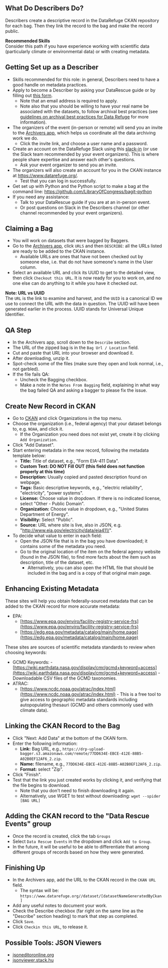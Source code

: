 ## What Do Describers Do?

Describers create a descriptive record in the DataRefuge CKAN repository for each bag. Then they link the record to the bag and make the record public.

<div class = "note">
  <strong>Recommended Skills</strong> <br />  
  Consider this path if you have experience working with scientific data (particularly climate or environmental data) or with creating metadata.
</div>

## Getting Set up as a Describer

- Skills recommended for this role: in general, Describers need to have a good handle on metadata practices.
- Apply to become a Describer by asking your DataRescue guide or by filling out [this form](https://docs.google.com/a/temple.edu/forms/d/e/1FAIpQLSfh9YIFnDrc-Cuc0hTd-U37J3D8xw8K7VXmzWkPs6Y5Q0wfVg/viewform).
    - Note that an email address is required to apply.
    - Note also that you should be willing to have your real name be associated with the datasets, to follow archival best practices (see [guidelines on archival best practices for Data Refuge](http://www.ppehlab.org/blogposts/2017/2/1/data-refuge-rests-on-a-clear-chain-of-custody) for more information).
- The organizers of the event (in-person or remote) will send you an invite to the [Archivers app](http://www.archivers.space/), which helps us coordinate all the data archiving work we do.
  	- Click the invite link, and choose a user name and a password.
- Create an account on the DataRefuge Slack using this [slack-in](https://rauchg-slackin-qonsfhhvxs.now.sh/) (or use the Slack team recommended by your event organizers). This is where people share expertise and answer each other's questions.
	- Ask your event organizer to send you an invite.
- The organizers will also create an account for you in the CKAN instance at https://www.datarefuge.org/.
    - Test that you can log in successfully.
- Get set up with Python and the Python script to make a bag at the command line: https://github.com/LibraryOfCongress/bagit-python
- If you need any assistance:
    - Talk to your DataRescue guide if you are at an in-person event.
    - Or post questions on Slack in the Describers channel (or other channel recommended by your event organizers).

## Claiming a Bag

- You will work on datasets that were bagged by Baggers.
- Go to the [Archivers app](http://www.archivers.space/), click `URLS` and then `DESCRIBE`: all the URLs listed are ready to be added to the CKAN instance.
    - Available URLs are ones that have not been checked out by someone else, i.e. that do not have someone's name in the User column.
- Select an available URL and click its UUID to get to the detailed view, then click `Checkout this URL`. It is now ready for you to work on, and no one else can do anything to it while you have it checked out.

<div class = "note">
  <strong>Note: URL vs UUID</strong> <br />  
  The <code>URL</code> is the link to examine and harvest, and the <code>UUID</code> is a canonical ID we use to connect the URL with the data in question. The UUID will have been generated earlier in the process. UUID stands for Universal Unique Identifier.
</div>

## QA Step

- In the Archivers app, scroll down to the `Describe` section.
- The URL of the zipped bag is in the `Bag Url / Location` field.
- Cut and paste that URL into your browser and download it. 
- After downloading, unzip it.
- Spot-check some of the files (make sure they open and look normal, i.e., not garbled).
- If the file fails QA:
    - Uncheck the Bagging checkbox.
    - Make a note in the `Notes From Bagging` field, explaining in what way the bag failed QA and asking a bagger to please fix the issue.

## Create New Record in CKAN

- Go to [CKAN](https://www.datarefuge.org/) and click Organizations in the top menu.
- Choose the organization (i.e., federal agency) that your dataset belongs to, e.g. `NOAA`, and click it.
    - If the Organization you need does not exist yet, create it by clicking `Add Organization`.
- Click "Add Dataset".
- Start entering metadata in the new record, following the metadata template below:
    - **Title:** Title of dataset, e.g., "Form EIA-411 Data".
    - __Custom Text: DO NOT Fill OUT (this field does not function properly at this time)__
    - **Description:** Usually copied and pasted description found on webpage.
    - **Tags:** Basic descriptive keywords, e.g., "electric reliability", "electricity", "power systems".
    - **License:** Choose value in dropdown. If there is no indicated license, select "Other - Public Domain".
    - **Organization:** Choose value in dropdown, e.g., "United States Department of Energy".
    - **Visibility:** Select "Public".
    - **Source:** URL where site is live, also in JSON, e.g. "http://www.eia.gov/electricity/data/eia411/".
- To decide what value to enter in each field:
    - Open the JSON file that is in the bag you have downloaded; it contains some of the metadata you need.
    - Go to the original location of the item on the federal agency website (found in the JSON file), to find more facts about the item such as description, title of the dataset, etc.
        - Alternatively, you can also open the HTML file that should be included in the bag and is a copy of that original main page.

## Enhancing Existing Metadata

These sites will help you obtain federally-sourced metadata that can be added to the CKAN record for more accurate metadata:

- EPA:
	- [https://www.epa.gov/enviro/facility-registry-service-frs](https://www.epa.gov/enviro/facility-registry-service-frs)
	- [https://edg.epa.gov/metadata/catalog/main/home.page](https://edg.epa.gov/metadata/catalog/main/home.page)

These sites are sources of scientific metadata standards to review when choosing keywords:

- GCMD Keywords:
       - [https://wiki.earthdata.nasa.gov/display/cmr/gcmd+keyword+access](https://wiki.earthdata.nasa.gov/display/cmr/gcmd+keyword+access) - Downloadable CSV files of the GCMD taxonomies.
- ATRAC:
	- [https://www.ncdc.noaa.gov/atrac/index.html](https://www.ncdc.noaa.gov/atrac/index.html) - This is a free tool to give access to geographic metadata standards including autopopulating thesauri (GCMD and others commonly used with climate data).

## Linking the CKAN Record to the Bag

- Click "Next: Add Data" at the bottom of the CKAN form.
- Enter the following information:
    - **Link:** Bag URL, e.g., `https://drp-upload-bagger.s3.amazonaws.com/remote/77DD634E-EBCE-412E-88B5-A02B0EF12AF6_2.zip`.
    - **Name:** filename, e.g., `77DD634E-EBCE-412E-88B5-A02B0EF12AF6_2.zip`.
    - **Format:** select "Zip".
- Click "Finish".
- Test that the link you just created works by clicking it, and verifying that the file begins to download.
    - Note that you don't need to finish downloading it again.
    - Alternatively, use WGET to test without downloading: `wget --spider [BAG URL]`
   
## Adding the CKAN record to the "Data Rescue Events" group

- Once the record is created, click the tab `Groups`  
- Select `Data Rescue Events` in the dropdown and click `Add to Group`. 
- In the future, it will be useful to be able to differentiate that among different groups of records based on how they were generated. 

## Finishing Up

- In the Archivers app, add the URL to the CKAN record in the `CKAN URL` field.
    - The syntax will be:
     `https://www.datarefuge.org//dataset/[datasetNameGeneratedByCkan]`
- Add any useful notes to document your work.
- Check the Describe checkbox (far right on the same line as the "Describe" section heading) to mark that step as completed.
- Click `Save`.
- Click `Checkin this URL`, to release it.

## Possible Tools: JSON Viewers

- [jsoneditoronline.org](http://www.jsoneditoronline.org/)
- [jsonviewer.stack.hu](http://jsonviewer.stack.hu/)

